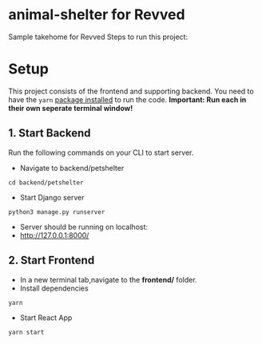 # animal-shelter for Revved
Sample takehome for Revved
Steps to run this project:

# Setup
This project consists of the frontend and supporting backend. You need to have the ```yarn``` [package installed](https://yarnpkg.com/getting-started/install) to run the code. **Important: Run each in their own seperate terminal window!**
## 1. Start Backend

Run the following commands on your CLI to start server.
- Navigate to backend/petshelter
```
cd backend/petshelter
```
- Start Django server
```
python3 manage.py runserver
```
- Server should be running on localhost:
- http://127.0.0.1:8000/

## 2. Start Frontend
- In a new terminal tab,navigate to the **frontend/** folder.
- Install dependencies
```
yarn
```
- Start React App
```
yarn start
```
